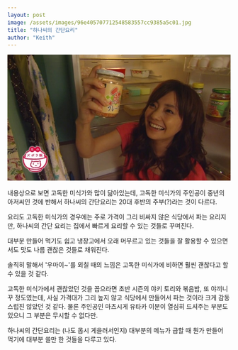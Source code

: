 ```yaml
---
layout: post
image: /assets/images/96e405707712548583557cc9385a5c01.jpg
title: "하나씨의 간단요리"
author: "Keith"
---
```


![image](/assets/images/96e405707712548583557cc9385a5c01.jpg)







내용상으로 보면 고독한 미식가와 많이 닮아있는데, 고독한 미식가의 주인공이 중년의 아저씨인 것에 반해서 하나씨의 간단요리는 20대 후반의 주부(?)라는 것이 다르다.




요리도 고독한 미식가의 경우에는 주로 가격이 그리 비싸지 않은 식당에서 파는 요리지만, 하나씨의 간단 요리는 집에서 빠르게 요리할 수 있는 것들로 꾸며진다.




대부분 만들어 먹기도 쉽고 냉장고에서 오래 머무르고 있는 것들을 잘 활용할 수 있으면서도 맛도 나름 괜찮은 것들로 채워진다. 




솔직히 말해서 '우마이~'를 외칠 때의 느낌은 고독한 미식가에 비하면 훨씬 괜찮다고 할 수 있을 것 같다. 




고독한 미식가에서 괜찮았던 것을 꼽으라면 초반 시즌의 야키 토리와 볶음밥, 또 야끼니꾸 정도였는데, 사실 가격대가 그리 높지 않고 식당에서 만들어서 파는 것이라 크게 감동스럽진 않았던 것 같다. 물론 주인공인 마츠시게 유타카 이분이 열심히 드셔주는 부분도 있으니 그 부분은 무시할 수 없다만. 




하나씨의 간단요리는 (나도 몹시 게을러서인지) 대부분의 메뉴가 급할 때 뭔가 만들어 먹기에 대부분 쓸만 한 것들을 다루고 있다.


